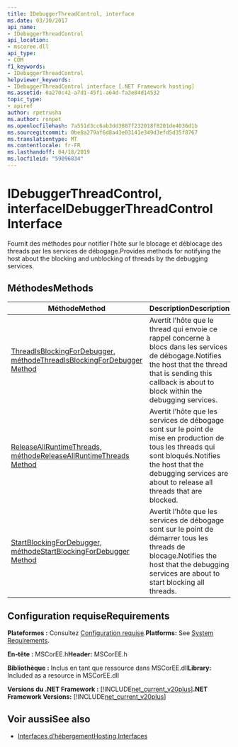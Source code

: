 ```yaml
---
title: IDebuggerThreadControl, interface
ms.date: 03/30/2017
api_name:
- IDebuggerThreadControl
api_location:
- mscoree.dll
api_type:
- COM
f1_keywords:
- IDebuggerThreadControl
helpviewer_keywords:
- IDebuggerThreadControl interface [.NET Framework hosting]
ms.assetid: 0a270c42-a7d1-45f1-a64d-fa3e84d14532
topic_type:
- apiref
author: rpetrusha
ms.author: ronpet
ms.openlocfilehash: 7a551d3cc6ab3dd3887f232018f8201de4036d1b
ms.sourcegitcommit: 0be8a279af6d8a43e03141e349d3efd5d35f8767
ms.translationtype: MT
ms.contentlocale: fr-FR
ms.lasthandoff: 04/18/2019
ms.locfileid: "59096834"
---
```

# <a name="idebuggerthreadcontrol-interface"></a><span data-ttu-id="88bd0-102">IDebuggerThreadControl, interface</span><span class="sxs-lookup"><span data-stu-id="88bd0-102">IDebuggerThreadControl Interface</span></span>
<span data-ttu-id="88bd0-103">Fournit des méthodes pour notifier l’hôte sur le blocage et déblocage des threads par les services de débogage.</span><span class="sxs-lookup"><span data-stu-id="88bd0-103">Provides methods for notifying the host about the blocking and unblocking of threads by the debugging services.</span></span>  
  
## <a name="methods"></a><span data-ttu-id="88bd0-104">Méthodes</span><span class="sxs-lookup"><span data-stu-id="88bd0-104">Methods</span></span>  
  
|<span data-ttu-id="88bd0-105">Méthode</span><span class="sxs-lookup"><span data-stu-id="88bd0-105">Method</span></span>|<span data-ttu-id="88bd0-106">Description</span><span class="sxs-lookup"><span data-stu-id="88bd0-106">Description</span></span>|  
|------------|-----------------|  
|[<span data-ttu-id="88bd0-107">ThreadIsBlockingForDebugger, méthode</span><span class="sxs-lookup"><span data-stu-id="88bd0-107">ThreadIsBlockingForDebugger Method</span></span>](../../../../docs/framework/unmanaged-api/hosting/idebuggerthreadcontrol-threadisblockingfordebugger-method.md)|<span data-ttu-id="88bd0-108">Avertit l’hôte que le thread qui envoie ce rappel concerne à blocs dans les services de débogage.</span><span class="sxs-lookup"><span data-stu-id="88bd0-108">Notifies the host that the thread that is sending this callback is about to block within the debugging services.</span></span>|  
|[<span data-ttu-id="88bd0-109">ReleaseAllRuntimeThreads, méthode</span><span class="sxs-lookup"><span data-stu-id="88bd0-109">ReleaseAllRuntimeThreads Method</span></span>](../../../../docs/framework/unmanaged-api/hosting/idebuggerthreadcontrol-releaseallruntimethreads-method.md)|<span data-ttu-id="88bd0-110">Avertit l’hôte que les services de débogage sont sur le point de mise en production de tous les threads qui sont bloqués.</span><span class="sxs-lookup"><span data-stu-id="88bd0-110">Notifies the host that the debugging services are about to release all threads that are blocked.</span></span>|  
|[<span data-ttu-id="88bd0-111">StartBlockingForDebugger, méthode</span><span class="sxs-lookup"><span data-stu-id="88bd0-111">StartBlockingForDebugger Method</span></span>](../../../../docs/framework/unmanaged-api/hosting/idebuggerthreadcontrol-startblockingfordebugger-method.md)|<span data-ttu-id="88bd0-112">Avertit l’hôte que les services de débogage sont sur le point de démarrer tous les threads de blocage.</span><span class="sxs-lookup"><span data-stu-id="88bd0-112">Notifies the host that the debugging services are about to start blocking all threads.</span></span>|  
  
## <a name="requirements"></a><span data-ttu-id="88bd0-113">Configuration requise</span><span class="sxs-lookup"><span data-stu-id="88bd0-113">Requirements</span></span>  
 <span data-ttu-id="88bd0-114">**Plateformes :** Consultez [Configuration requise](../../../../docs/framework/get-started/system-requirements.md).</span><span class="sxs-lookup"><span data-stu-id="88bd0-114">**Platforms:** See [System Requirements](../../../../docs/framework/get-started/system-requirements.md).</span></span>  
  
 <span data-ttu-id="88bd0-115">**En-tête :** MSCorEE.h</span><span class="sxs-lookup"><span data-stu-id="88bd0-115">**Header:** MSCorEE.h</span></span>  
  
 <span data-ttu-id="88bd0-116">**Bibliothèque :** Inclus en tant que ressource dans MSCorEE.dll</span><span class="sxs-lookup"><span data-stu-id="88bd0-116">**Library:** Included as a resource in MSCorEE.dll</span></span>  
  
 <span data-ttu-id="88bd0-117">**Versions du .NET Framework :** [!INCLUDE[net_current_v20plus](../../../../includes/net-current-v20plus-md.md)]</span><span class="sxs-lookup"><span data-stu-id="88bd0-117">**.NET Framework Versions:** [!INCLUDE[net_current_v20plus](../../../../includes/net-current-v20plus-md.md)]</span></span>  
  
## <a name="see-also"></a><span data-ttu-id="88bd0-118">Voir aussi</span><span class="sxs-lookup"><span data-stu-id="88bd0-118">See also</span></span>

- [<span data-ttu-id="88bd0-119">Interfaces d’hébergement</span><span class="sxs-lookup"><span data-stu-id="88bd0-119">Hosting Interfaces</span></span>](../../../../docs/framework/unmanaged-api/hosting/hosting-interfaces.md)

